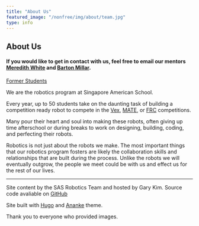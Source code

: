 ```yaml
---
title: "About Us"
featured_image: "/nonfree/img/about/team.jpg"
type: info
---
```


## About Us

#### If you would like to get in contact with us, feel free to email our mentors [Meredith White](mailto:mwhite@sas.edu.sg) and [Barton Millar](mailto:bmillar@sas.edu.sg).

[Former Students](/about/formerstudents)

We are the robotics program at Singapore American School. 

Every year, up to 50 students take on the daunting task of building a competition ready robot to compete in the [Vex](/vex), [MATE](/mate), or [FRC](/frc) competitions.

Many pour their heart and soul into making these robots, often giving up time afterschool or during breaks to work on designing, building, coding, and perfecting their robots.

Robotics is not just about the robots we make. The most important things that our robotics program fosters are likely the collaboration skills and relationships that are built during the process. Unlike the robots we will eventually outgrow, the people we meet could be with us and effect us for the rest of our lives. 

---


Site content by the SAS Robotics Team and hosted by Gary Kim. Source code avaliable on [GitHub](https://github.com/sas-mate-robotics/sasrobotics-website)

Site built with [Hugo](https://gohugo.io) and [Ananke](https://themes.gohugo.io/gohugo-theme-ananke/) theme.

Thank you to everyone who provided images.